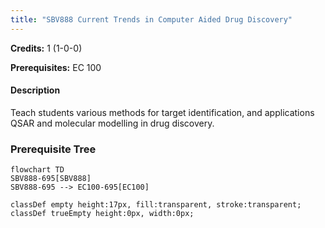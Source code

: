 ```yaml
---
title: "SBV888 Current Trends in Computer Aided Drug Discovery"
---
```

**Credits:** 1 (1-0-0)

**Prerequisites:** EC 100

#### Description
Teach students various methods for target identification, and applications QSAR and molecular modelling in drug discovery.

### Prerequisite Tree

```mermaid
flowchart TD
SBV888-695[SBV888]
SBV888-695 --> EC100-695[EC100]

classDef empty height:17px, fill:transparent, stroke:transparent;
classDef trueEmpty height:0px, width:0px;
```